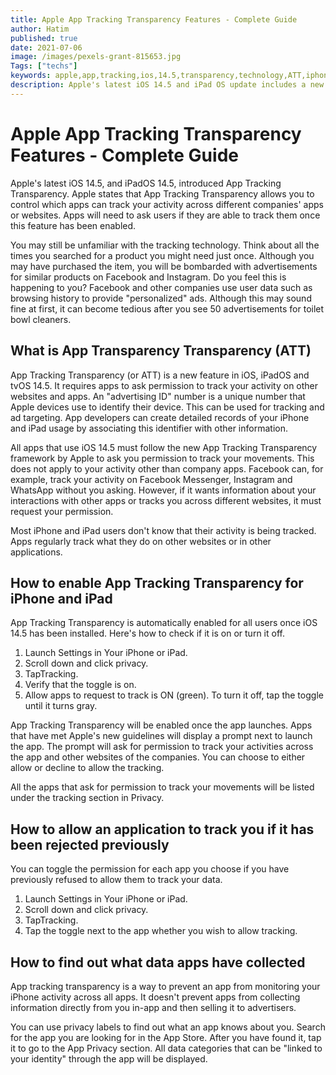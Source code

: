 ```yaml
---
title: Apple App Tracking Transparency Features - Complete Guide
author: Hatim
published: true
date: 2021-07-06
image: /images/pexels-grant-815653.jpg
Tags: ["techs"]
keywords: apple,app,tracking,ios,14.5,transparency,technology,ATT,iphone,ipad,users,permission,track,apps,app,settings,facebook,instagram,whatsapp
description: Apple's latest iOS 14.5 and iPad OS update includes a new tracking feature. App Tracking Transparency allows you to control which apps can track your activity across different companies' apps or websites.
---
```


# Apple App Tracking Transparency Features - Complete Guide

Apple's latest iOS 14.5, and iPadOS 14.5, introduced App Tracking Transparency. Apple states that App Tracking Transparency allows you to control which apps can track your activity across different companies' apps or websites. Apps will need to ask users if they are able to track them once this feature has been enabled.

You may still be unfamiliar with the tracking technology. Think about all the times you searched for a product you might need just once. Although you may have purchased the item, you will be bombarded with advertisements for similar products on Facebook and Instagram. Do you feel this is happening to you? Facebook and other companies use user data such as browsing history to provide "personalized" ads. Although this may sound fine at first, it can become tedious after you see 50 advertisements for toilet bowl cleaners.

## What is App Transparency Transparency (ATT)

App Tracking Transparency (or ATT) is a new feature in iOS, iPadOS and tvOS 14.5. It requires apps to ask permission to track your activity on other websites and apps. An "advertising ID" number is a unique number that Apple devices use to identify their device. This can be used for tracking and ad targeting. App developers can create detailed records of your iPhone and iPad usage by associating this identifier with other information.

All apps that use iOS 14.5 must follow the new App Tracking Transparency framework by Apple to ask you permission to track your movements. This does not apply to your activity other than company apps. Facebook can, for example, track your activity on Facebook Messenger, Instagram and WhatsApp without you asking. However, if it wants information about your interactions with other apps or tracks you across different websites, it must request your permission.

Most iPhone and iPad users don't know that their activity is being tracked. Apps regularly track what they do on other websites or in other applications.

## How to enable App Tracking Transparency for iPhone and iPad

App Tracking Transparency is automatically enabled for all users once iOS 14.5 has been installed. Here's how to check if it is on or turn it off.

1. Launch Settings in Your iPhone or iPad.
2. Scroll down and click privacy.
3. TapTracking.
4. Verify that the toggle is on.
5. Allow apps to request to track is ON (green). To turn it off, tap the toggle until it turns gray.

App Tracking Transparency will be enabled once the app launches. Apps that have met Apple's new guidelines will display a prompt next to launch the app. The prompt will ask for permission to track your activities across the app and other websites of the companies. You can choose to either allow or decline to allow the tracking.

All the apps that ask for permission to track your movements will be listed under the tracking section in Privacy.

## How to allow an application to track you if it has been rejected previously

You can toggle the permission for each app you choose if you have previously refused to allow them to track your data.

1. Launch Settings in Your iPhone or iPad.
2. Scroll down and click privacy.
3. TapTracking.
4. Tap the toggle next to the app whether you wish to allow tracking.

## How to find out what data apps have collected

App tracking transparency is a way to prevent an app from monitoring your iPhone activity across all apps. It doesn't prevent apps from collecting information directly from you in-app and then selling it to advertisers.

You can use privacy labels to find out what an app knows about you.
Search for the app you are looking for in the App Store. After you have found it, tap it to go to the App Privacy section. All data categories that can be "linked to your identity" through the app will be displayed.
